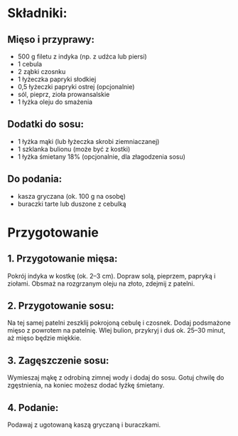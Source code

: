 # Składniki:

## Mięso i przyprawy:
- 500 g filetu z indyka (np. z udźca lub piersi)
- 1 cebula
- 2 ząbki czosnku
- 1 łyżeczka papryki słodkiej
- 0,5 łyżeczki papryki ostrej (opcjonalnie)
- sól, pieprz, zioła prowansalskie
- 1 łyżka oleju do smażenia
## Dodatki do sosu:
- 1 łyżka mąki (lub łyżeczka skrobi ziemniaczanej)
- 1 szklanka bulionu (może być z kostki)
- 1 łyżka śmietany 18% (opcjonalnie, dla złagodzenia sosu)
## Do podania:
- kasza gryczana (ok. 100 g na osobę)
- buraczki tarte lub duszone z cebulką
# Przygotowanie
## 1. Przygotowanie mięsa:

Pokrój indyka w kostkę (ok. 2–3 cm).
Dopraw solą, pieprzem, papryką i ziołami.
Obsmaż na rozgrzanym oleju na złoto, zdejmij z patelni.
## 2. Przygotowanie sosu:
Na tej samej patelni zeszklij pokrojoną cebulę i czosnek.
Dodaj podsmażone mięso z powrotem na patelnię.
Wlej bulion, przykryj i duś ok. 25–30 minut, aż mięso będzie miękkie.
## 3. Zagęszczenie sosu:
Wymieszaj mąkę z odrobiną zimnej wody i dodaj do sosu.
Gotuj chwilę do zgęstnienia, na koniec możesz dodać łyżkę śmietany.
## 4. Podanie:
Podawaj z ugotowaną kaszą gryczaną i buraczkami.

